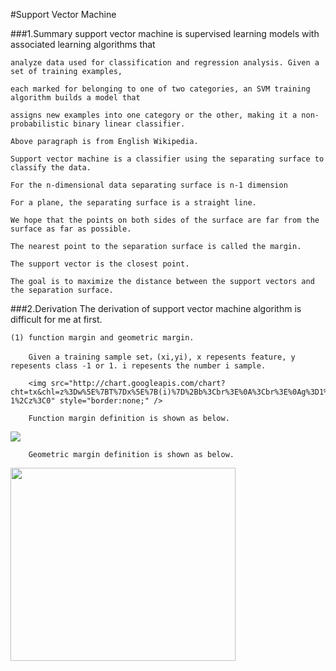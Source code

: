 #Support Vector Machine

###1.Summary
    support vector machine is supervised learning models with associated learning algorithms that 
    
    analyze data used for classification and regression analysis. Given a set of training examples, 
    
    each marked for belonging to one of two categories, an SVM training algorithm builds a model that 
    
    assigns new examples into one category or the other, making it a non-probabilistic binary linear classifier. 
    
    Above paragraph is from English Wikipedia.
    
    Support vector machine is a classifier using the separating surface to classify the data.
    
    For the n-dimensional data separating surface is n-1 dimension

    For a plane, the separating surface is a straight line.
    
    We hope that the points on both sides of the surface are far from the surface as far as possible.
    
    The nearest point to the separation surface is called the margin.
    
    The support vector is the closest point.
    
    The goal is to maximize the distance between the support vectors and the separation surface.
    
###2.Derivation
    The derivation of support vector machine algorithm is difficult for me at first.
    
    (1) function margin and geometric margin.
    
        Given a training sample set，(xi,yi), x repesents feature, y repesents class -1 or 1. i repesents the number i sample.
        
        <img src="http://chart.googleapis.com/chart?cht=tx&chl=z%3Dw%5E%7BT%7Dx%5E%7B(i)%7D%2Bb%3Cbr%3E%0A%3Cbr%3E%0Ag%3D1%2Cz%5Cge%200%3Cbr%3E%0A%3Cbr%3E%0Ag%3D-1%2Cz%3C0" style="border:none;" />
        
        Function margin definition is shown as below.
        
<img src="http://chart.googleapis.com/chart?cht=tx&chl=%20%5Chat%7B%5Cgamma%7D%5E%7B(i)%7D%3Dy%5E%7B(i)%7D(w%5E%7BT%7Dx%5E%7B(i)%7D%2Bb)" style="border:none;" />
        
        
        
        Geometric margin definition is shown as below.
        
<img src="http://images.cnblogs.com/cnblogs_com/jerrylead/201103/201103131131571364.png" height="309" width="360"/>


